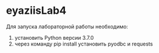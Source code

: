 # eyaziisLab4

Для запуска лабораторной работы необходимо:
1) установить Python версии 3.7.0
2) через команду pip install установить pyodbc и requests
